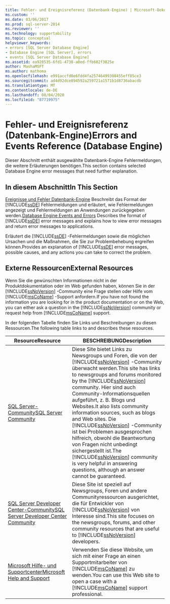 ```yaml
---
title: Fehler- und Ereignisreferenz (Datenbank-Engine) | Microsoft-Dokumentation
ms.custom: ''
ms.date: 03/06/2017
ms.prod: sql-server-2014
ms.reviewer: ''
ms.technology: supportability
ms.topic: conceptual
helpviewer_keywords:
- errors [SQL Server Database Engine]
- Database Engine [SQL Server], errors
- events [SQL Server Database Engine]
ms.assetid: ea928535-6fd1-4738-a8ed-ffb602f3825e
author: MashaMSFT
ms.author: mathoma
ms.openlocfilehash: e991accfd0e6fdd4fa25746499308455eff85ce3
ms.sourcegitcommit: ad4d92dce894592a259721a1571b1d8736abacdb
ms.translationtype: MT
ms.contentlocale: de-DE
ms.lasthandoff: 08/04/2020
ms.locfileid: "87719975"
---
```

# <a name="errors-and-events-reference-database-engine"></a><span data-ttu-id="1b750-102">Fehler- und Ereignisreferenz (Datenbank-Engine)</span><span class="sxs-lookup"><span data-stu-id="1b750-102">Errors and Events Reference (Database Engine)</span></span>

<span data-ttu-id="1b750-103">Dieser Abschnitt enthält ausgewählte Datenbank-Engine Fehlermeldungen, die weitere Erläuterungen benötigen.</span><span class="sxs-lookup"><span data-stu-id="1b750-103">This section contains selected Database Engine error messages that need further explanation.</span></span>
  
## <a name="in-this-section"></a><span data-ttu-id="1b750-104">In diesem Abschnitt</span><span class="sxs-lookup"><span data-stu-id="1b750-104">In This Section</span></span>  
 <span data-ttu-id="1b750-105">[Ereignisse und Fehler Datenbank-Engine](database-engine-events-and-errors.md) Beschreibt das Format der [!INCLUDE[ssDE](../../includes/ssde-md.md)] Fehlermeldungen und erläutert, wie Fehlermeldungen angezeigt und Fehlermeldungen an Anwendungen zurückgegeben werden.</span><span class="sxs-lookup"><span data-stu-id="1b750-105">[Database Engine Events and Errors](database-engine-events-and-errors.md) Describes the format of [!INCLUDE[ssDE](../../includes/ssde-md.md)] error messages and explains how to view error messages and return error messages to applications.</span></span>  
  
 <span data-ttu-id="1b750-106">Erläutert die [!INCLUDE[ssDE](../../includes/ssde-md.md)] -Fehlermeldungen sowie die möglichen Ursachen und die Maßnahmen, die Sie zur Problembehebung ergreifen können.</span><span class="sxs-lookup"><span data-stu-id="1b750-106">Provides an explanation of [!INCLUDE[ssDE](../../includes/ssde-md.md)] error messages, possible causes, and any actions you can take to correct the problem.</span></span>  
  
## <a name="external-resources"></a><span data-ttu-id="1b750-107">Externe Ressourcen</span><span class="sxs-lookup"><span data-stu-id="1b750-107">External Resources</span></span>  
 <span data-ttu-id="1b750-108">Wenn Sie die gewünschten Informationen nicht in der Produktdokumentation oder im Web gefunden haben, können Sie in der [!INCLUDE[ssNoVersion](../../includes/ssnoversion-md.md)] -Community eine Frage stellen oder Hilfe vom [!INCLUDE[msCoName](../../includes/msconame-md.md)] -Support anfordern.</span><span class="sxs-lookup"><span data-stu-id="1b750-108">If you have not found the information you are looking for in the product documentation or on the Web, you can either ask a question in the [!INCLUDE[ssNoVersion](../../includes/ssnoversion-md.md)] community or request help from [!INCLUDE[msCoName](../../includes/msconame-md.md)] support.</span></span>  
  
 <span data-ttu-id="1b750-109">In der folgenden Tabelle finden Sie Links und Beschreibungen zu diesen Ressourcen.</span><span class="sxs-lookup"><span data-stu-id="1b750-109">The following table links to and describes these resources.</span></span>  
  
|<span data-ttu-id="1b750-110">Resource</span><span class="sxs-lookup"><span data-stu-id="1b750-110">Resource</span></span>|<span data-ttu-id="1b750-111">BESCHREIBUNG</span><span class="sxs-lookup"><span data-stu-id="1b750-111">Description</span></span>|  
|--------------|-----------------|  
|[<span data-ttu-id="1b750-112">SQL Server-Community</span><span class="sxs-lookup"><span data-stu-id="1b750-112">SQL Server Community</span></span>](https://go.microsoft.com/fwlink/?LinkId=42455)|<span data-ttu-id="1b750-113">Diese Site bietet Links zu Newsgroups und Foren, die von der [!INCLUDE[ssNoVersion](../../includes/ssnoversion-md.md)] -Community überwacht werden.</span><span class="sxs-lookup"><span data-stu-id="1b750-113">This site has links to newsgroups and forums monitored by the [!INCLUDE[ssNoVersion](../../includes/ssnoversion-md.md)] community.</span></span> <span data-ttu-id="1b750-114">Hier sind auch Community-Informationsquellen aufgeführt, z. B. Blogs und Websites.</span><span class="sxs-lookup"><span data-stu-id="1b750-114">It also lists community information sources, such as blogs and Web sites.</span></span> <span data-ttu-id="1b750-115">Die [!INCLUDE[ssNoVersion](../../includes/ssnoversion-md.md)] -Community ist bei Problemen ausgesprochen hilfreich, obwohl die Beantwortung von Fragen nicht unbedingt sichergestellt ist.</span><span class="sxs-lookup"><span data-stu-id="1b750-115">The [!INCLUDE[ssNoVersion](../../includes/ssnoversion-md.md)] community is very helpful in answering questions, although an answer cannot be guaranteed.</span></span>|  
|[<span data-ttu-id="1b750-116">SQL Server Developer Center-Community</span><span class="sxs-lookup"><span data-stu-id="1b750-116">SQL Server Developer Center Community</span></span>](https://go.microsoft.com/fwlink/?LinkId=42456)|<span data-ttu-id="1b750-117">Diese Site ist speziell auf Newsgroups, Foren und andere Communityressourcen ausgerichtet, die für Entwickler von [!INCLUDE[ssNoVersion](../../includes/ssnoversion-md.md)] von Interesse sind.</span><span class="sxs-lookup"><span data-stu-id="1b750-117">This site focuses on the newsgroups, forums, and other community resources that are useful to [!INCLUDE[ssNoVersion](../../includes/ssnoversion-md.md)] developers.</span></span>|  
|[<span data-ttu-id="1b750-118">Microsoft Hilfe- und Supportcenter</span><span class="sxs-lookup"><span data-stu-id="1b750-118">Microsoft Help and Support</span></span>](https://go.microsoft.com/fwlink/?linkid=16419)|<span data-ttu-id="1b750-119">Verwenden Sie diese Website, um sich mit einer Frage an einen Supportmitarbeiter von [!INCLUDE[msCoName](../../includes/msconame-md.md)] zu wenden.</span><span class="sxs-lookup"><span data-stu-id="1b750-119">You can use this Web site to open a case with a [!INCLUDE[msCoName](../../includes/msconame-md.md)] support professional.</span></span>|  
  
  
